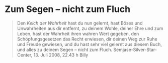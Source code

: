 Zum Segen – nicht zum Fluch
===========================

> Den *Kelch der Wahrheit* hast du nun gelernt, hast Böses und Unwahrheiten aus dir entfernt, zu deinem Wohle, deiner Ehre und zum Leben, hast der Wahrheit ihren wahren Wert gegeben, den Schöpfungsgesetzen das Recht erwiesen,
> dir deinen Weg zur Ruhe und Freude gewiesen, und du hast sehr viel gelernt aus diesem Buch, und alles zu deinem Segen – nicht zum Fluch.
> Semjase-Silver-Star-Center, 13. Juli 2008, 22.43 h Billy
